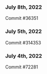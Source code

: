 ### July 8th, 2022

Commit #36351

### July 5th, 2022

Commit #314353


### July 4th, 2022

Commit #72281
